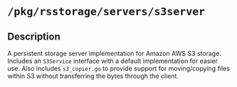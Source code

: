# `/pkg/rsstorage/servers/s3server`

## Description

A persistent storage server implementation for Amazon AWS S3 storage. Includes
an `S3Service` interface with a default implementation for easier use. Also
includes `s3_copier.go` to provide support for moving/copying files within
S3 without transferring the bytes through the client.
